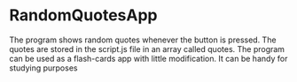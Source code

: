 # RandomQuotesApp

The program shows random quotes whenever the button is pressed. The quotes are stored in the script.js file in an array called quotes.
The program can be used as a flash-cards app with little modification. It can be handy for studying purposes
